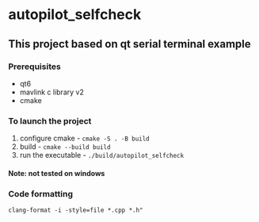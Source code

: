 # autopilot_selfcheck

## This project based on qt serial terminal example

### Prerequisites

* qt6
* mavlink c library v2
* cmake

### To launch the project

1. configure cmake - `cmake -S . -B build`
2. build - `cmake --build build`
3. run the executable - `./build/autopilot_selfcheck`

#### Note: not tested on windows

### Code formatting
`clang-format -i -style=file *.cpp *.h"`